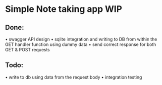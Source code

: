 # Simple Note taking app WIP
## Done:
• swagger API design
• sqlite integration and writing to DB from within the GET handler function using dummy data
• send correct response for both GET & POST requests

## Todo:
• write to db using data from the request body
• integration testing
